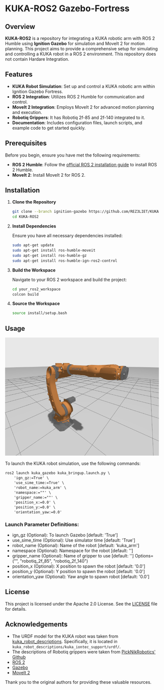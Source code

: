 # KUKA-ROS2 Gazebo-Fortress

## Overview

**KUKA-ROS2** is a repository for integrating a KUKA robotic arm with ROS 2 Humble using **Ignition Gazebo** for simulation and MoveIt 2 for motion planning. This project aims to provide a comprehensive setup for simulating and controlling a KUKA robot in a ROS 2 environment.
This repository does not contain Hardare Integration.

## Features

- **KUKA Robot Simulation**: Set up and control a KUKA robotic arm within Ignition Gazebo Fortress.
- **ROS 2 Integration**: Utilizes ROS 2 Humble for communication and control.
- **MoveIt 2 Integration**: Employs MoveIt 2 for advanced motion planning and execution.
- **Robotiq Grippers**: It has Robotiq 2f-85 and 2f-140 integrated to it.
- **Documentation**: Includes configuration files, launch scripts, and example code to get started quickly.

## Prerequisites

Before you begin, ensure you have met the following requirements:

- **ROS 2 Humble**: Follow the [official ROS 2 installation guide](https://docs.ros.org/en/humble/Installation.html) to install ROS 2 Humble.
- **MoveIt 2**: Install MoveIt 2 for ROS 2.

## Installation

1. **Clone the Repository**

    ```bash
    git clone --branch ignition-gazebo https://github.com/REZ3LIET/KUKA-ROS2.git
    cd KUKA-ROS2
    ```

2. **Install Dependencies**

    Ensure you have all necessary dependencies installed:

    ```bash
    sudo apt-get update
    sudo apt-get install ros-humble-moveit
    sudo apt-get install ros-humble-gz
    sudo apt-get install ros-humble-ign-ros2-control
    ```

3. **Build the Workspace**

    Navigate to your ROS 2 workspace and build the project:

    ```bash
    cd your_ros2_workspace
    colcon build
    ```

4. **Source the Workspace**

    ```bash
    source install/setup.bash
    ```

## Usage

![Kuka in Fortress](./readme_data/kuka_gazebo_ign.png)

To launch the KUKA robot simulation, use the following commands:
```
ros2 launch kuka_gazebo kuka_bringup.launch.py \
    'ign_gz:=True' \
    'use_sime_time:=True' \
    'robot_name:=kuka_arm' \
    'namespace:=""' \
    'gripper_name:=""' \
    'position_x:=0.0' \
    'position_y:=0.0' \
    'orientation_yaw:=0.0'
```
### Launch Parameter Definitions:
- ign_gz (Optional): To launch Gazebo [default: 'True']
- use_sime_time (Optional): Use simulator time [default: 'True']
- robot_name (Optional): Name of the robot [default: 'kuka_arm']
- namespace (Optional): Namespace for the robot [default: '']
- gripper_name (Optional): Name of gripper to use [default: ''] Options=("", "robotiq_2f_85", "robotiq_2f_140")
- position_x (Optional): X position to spawn the robot [default: '0.0']
- position_y (Optional): Y position to spawn the robot [default: '0.0']
- orientation_yaw (Optional): Yaw angle to spawn robot [default: '0.0']

## License
This project is licensed under the Apache 2.0 License. See the [LICENSE](./LICENSE) file for details.


## Acknowledgements
- The URDF model for the KUKA robot was taken from [kuka_robot_descriptions](https://github.com/kroshu/kuka_robot_descriptions). Specifically, it is located in `kuka_robot_descriptions/kuka_iontec_support/urdf/`. 
- The descriptions of Robotiq grippers were taken from [PickNikRobotics' Github](https://github.com/PickNikRobotics/ros2_robotiq_gripper/tree/main)
- [ROS 2](https://index.ros.org/doc/ros2/)
- [Gazebo](https://gazebosim.org/docs/latest/getstarted/)
- [MoveIt 2](https://moveit.picknik.ai/humble/index.html)


Thank you to the original authors for providing these valuable resources.

